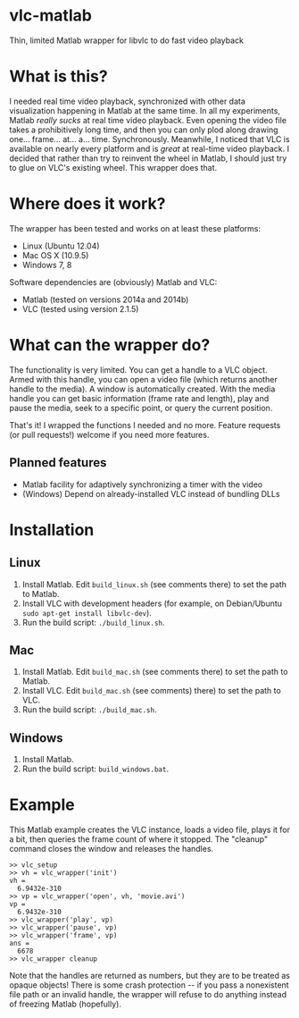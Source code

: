 # vlc-matlab
Thin, limited Matlab wrapper for libvlc to do fast video playback

# What is this?
I needed real time video playback, synchronized with other data visualization happening in Matlab at the same time. In all my experiments, Matlab _really sucks_ at real time video playback. Even opening the video file takes a prohibitively long time, and then you can only plod along drawing one... frame... at... a... time. Synchronously. Meanwhile, I noticed that VLC is available on nearly every platform and is _great_ at real-time video playback. I decided that rather than try to reinvent the wheel in Matlab, I should just try to glue on VLC's existing wheel. This wrapper does that.

# Where does it work?
The wrapper has been tested and works on at least these platforms:

- Linux (Ubuntu 12.04)
- Mac OS X (10.9.5)
- Windows 7, 8

Software dependencies are (obviously) Matlab and VLC:

- Matlab (tested on versions 2014a and 2014b)
- VLC (tested using version 2.1.5)

# What can the wrapper do?
The functionality is very limited. You can get a handle to a VLC object. Armed with this handle, you can open a video file (which returns another handle to the media). A window is automatically created. With the media handle you can get basic information (frame rate and length), play and pause the media, seek to a specific point, or query the current position.

That's it! I wrapped the functions I needed and no more. Feature requests (or pull requests!) welcome if you need more features.

## Planned features

- Matlab facility for adaptively synchronizing a timer with the video
- (Windows) Depend on already-installed VLC instead of bundling DLLs

# Installation
## Linux

1. Install Matlab. Edit ```build_linux.sh``` (see comments there) to set the path to Matlab.
2. Install VLC with development headers (for example, on Debian/Ubuntu ```sudo apt-get install libvlc-dev```).
3. Run the build script: ```./build_linux.sh```.

## Mac
1. Install Matlab. Edit ```build_mac.sh``` (see comments there) to set the path to Matlab.
2. Install VLC. Edit ```build_mac.sh``` (see comments) there) to set the path to VLC.
3. Run the build script: ```./build_mac.sh```.

## Windows
1. Install Matlab.
2. Run the build script: ```build_windows.bat```.

# Example

This Matlab example creates the VLC instance, loads a video file, plays it for a bit, then queries the frame count of where it stopped. The "cleanup" command closes the window and releases the handles.

    >> vlc_setup
    >> vh = vlc_wrapper('init')
    vh =
      6.9432e-310
    >> vp = vlc_wrapper('open', vh, 'movie.avi')
    vp =
      6.9432e-310
    >> vlc_wrapper('play', vp)
    >> vlc_wrapper('pause', vp)
    >> vlc_wrapper('frame', vp)
    ans =
      6678
    >> vlc_wrapper cleanup

Note that the handles are returned as numbers, but they are to be treated as opaque objects! There is some crash protection -- if you pass a nonexistent file path or an invalid handle, the wrapper will refuse to do anything instead of freezing Matlab (hopefully).

